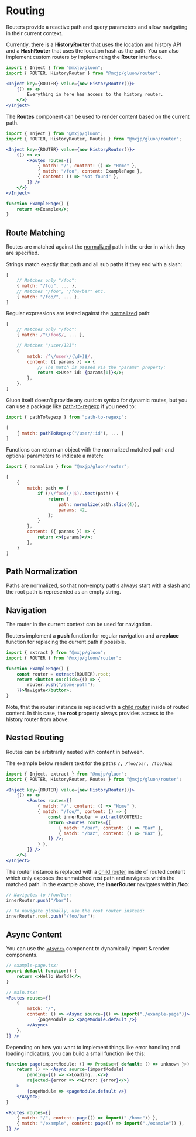 # Routing
Routers provide a reactive path and query parameters and allow navigating in their current context.

Currently, there is a **HistoryRouter** that uses the location and history API and a **HashRouter** that uses the location hash as the path. You can also implement custom routers by implementing the **Router** interface.
```jsx
import { Inject } from "@mxjp/gluon";
import { ROUTER, HistoryRouter } from "@mxjp/gluon/router";

<Inject key={ROUTER} value={new HistoryRouter()}>
	{() => <>
		Everything in here has access to the history router.
	</>}
</Inject>
```

The **Routes** component can be used to render content based on the current path.
```jsx
import { Inject } from "@mxjp/gluon";
import { ROUTER, HistoryRouter, Routes } from "@mxjp/gluon/router";

<Inject key={ROUTER} value={new HistoryRouter()}>
	{() => <>
		<Routes routes={[
			{ match: "/", content: () => "Home" },
			{ match: "/foo", content: ExamplePage },
			{ content: () => "Not found" },
		]} />
	</>}
</Inject>

function ExamplePage() {
	return <>Example</>;
}
```

## Route Matching
Routes are matched against the [normalized](#path-normalization) path in the order in which they are specified.

Strings match exactly that path and all sub paths if they end with a slash:
```jsx
[
	// Matches only "/foo":
	{ match: "/foo", ... },
	// Matches "/foo", "/foo/bar" etc.
	{ match: "/foo/", ... },
]
```

Regular expressions are tested against the [normalized](#path-normalization) path:
```jsx
[
	// Matches only "/foo":
	{ match: /^\/foo$/, ... },

	// Matches "/user/123":
	{
		match: /^\/user\/(\d+)$/,
		content: ({ params }) => {
			// The match is passed via the "params" property:
			return <>User id: {params[1]}</>;
		},
	},
]
```
Gluon itself doesn't provide any custom syntax for dynamic routes, but you can use a package like [path-to-regexp](https://www.npmjs.com/package/path-to-regexp) if you need to:
```jsx
import { pathToRegexp } from "path-to-regexp";

[
	{ match: pathToRegexp("/user/:id"), ... }
]
```

Functions can return an object with the normalized matched path and optional parameters to indicate a match:
```jsx
import { normalize } from "@mxjp/gluon/router";

[
	{
		match: path => {
			if (/\/foo(\/|$)/.test(path)) {
				return {
					path: normalize(path.slice(4)),
					params: 42,
				};
			}
		},
		content: ({ params }) => {
			return <>{params}</>;
		},
	}
]
```

## Path Normalization
Paths are normalized, so that non-empty paths always start with a slash and the root path is represented as an empty string.

## Navigation
The router in the current context can be used for navigation.

Routers implement a **push** function for regular navigation and a **replace** function for replacing the current path if possible.
```jsx
import { extract } from "@mxjp/gluon";
import { ROUTER } from "@mxjp/gluon/router";

function ExamplePage() {
	const router = extract(ROUTER).root;
	return <button on:click={() => {
		router.push("/some-path");
	}}>Navigate</button>;
}
```
Note, that the router instance is replaced with a [child router](#nested-routing) inside of routed content. In this case, the **root** property always provides access to the history router from above.

## Nested Routing
Routes can be arbitrarily nested with content in between.

The example below renders text for the paths `/, /foo/bar, /foo/baz`
```jsx
import { Inject, extract } from "@mxjp/gluon";
import { ROUTER, HistoryRouter, Routes } from "@mxjp/gluon/router";

<Inject key={ROUTER} value={new HistoryRouter()}>
	{() => <>
		<Routes routes={[
			{ match: "/", content: () => "Home" },
			{ match: "/foo/", content: () => {
				const innerRouter = extract(ROUTER);
				return <Routes routes={[
					{ match: "/bar", content: () => "Bar" },
					{ match: "/baz", content: () => "Baz" },
				]} />;
			} },
		]} />
	</>}
</Inject>
```
The router instance is replaced with a [child router](#nested-routing) inside of routed content which only exposes the unmatched rest path and navigates within the matched path. In the example above, the **innerRouter** navigates within **/foo**:
```jsx
// Navigates to /foo/bar:
innerRouter.push("/bar");

// To navigate globally, use the root router instead:
innerRouter.root.push("/foo/bar");
```

## Async Content
You can use the [`<Async>`](./async-utilities/async.md) component to dynamically import & render components.
```jsx
// example-page.tsx:
export default function() {
	return <>Hello World!</>;
}

// main.tsx:
<Routes routes={[
	{
		match: "/",
		content: () => <Async source={() => import("./example-page")}>
			{pageModule => <pageModule.default />}
		</Async>
	},
]} />
```

Depending on how you want to implement things like error handling and loading indicators, you can build a small function like this:
```jsx
function page(importModule: () => Promise<{ default: () => unknown }>) {
	return () => <Async source={importModule}
		pending={() => <>Loading...</>}
		rejected={error => <>Error: {error}</>}
	>
		{pageModule => <pageModule.default />}
	</Async>;
}

<Routes routes={[
	{ match: "/", content: page(() => import("./home")) },
	{ match: "/example", content: page(() => import("./example")) },
]} />
```
